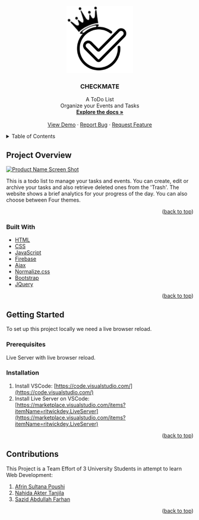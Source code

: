 <div id="top"></div>


<!-- PROJECT SHIELDS -->
<!--
*** I'm using markdown "reference style" links for readability.
*** Reference links are enclosed in brackets [ ] instead of parentheses ( ).
*** See the bottom of this document for the declaration of the reference variables
*** for contributors-url, forks-url, etc. This is an optional, concise syntax you may use.
*** https://www.markdownguide.org/basic-syntax/#reference-style-links
-->




<!-- PROJECT LOGO -->
<br />
<div align="center">
  <a href="https://github.com/SazidAF/CheckMate">
    <img src="/Resources/img/logo-copy.jpg" alt="Logo" width="180" height="180">
  </a>

<h3 align="center">CHECKMATE</h3>

  <p align="center">
    A ToDo List<br>Organize your Events and Tasks
    <br />
    <a href="https://github.com/SazidAF/CheckMate"><strong>Explore the docs »</strong></a>
    <br />
    <br />
    <a href="https://github.com/SazidAF/CheckMate">View Demo</a>
    ·
    <a href="https://github.com/SazidAF/CheckMate/issues">Report Bug</a>
    ·
    <a href="https://github.com/SazidAF/CheckMate/issues">Request Feature</a>
  </p>
</div>



<!-- TABLE OF CONTENTS -->
<details>
  <summary>Table of Contents</summary>
  <ol>
    <li>
      <a href="#about-the-project">Project Overview</a>
      <ul>
        <li><a href="#built-with">Built With</a></li>
      </ul>
    </li>
    <li>
      <a href="#getting-started">Getting Started</a>
      <ul>
        <li><a href="#prerequisites">Prerequisites</a></li>
        <li><a href="#installation">Installation</a></li>
      </ul>
    </li>
    <li><a href="#contribution">Contributing</a></li>
    <li><a href="#acknowledgments">Acknowledgments</a></li>
  </ol>
</details>



<!-- ABOUT THE PROJECT -->
## Project Overview

[![Product Name Screen Shot][product-screenshot]](https://example.com)

This is a todo list to manage your tasks and events. You can create, edit or archive your tasks and also retrieve deleted ones from the 'Trash'. The website shows a brief analytics for your progress of the day. You can also choose between Four themes.

<p align="right">(<a href="#top">back to top</a>)</p>



### Built With

* [HTML](https://www.w3schools.com/html/)
* [CSS](https://www.w3schools.com/css/)
* [JavaScript](https://www.w3schools.com/js/)
* [Firebase](https://firebase.google.com/)
* [Ajax](https://www.w3schools.com/js/js_ajax_intro.asp)
* [Normalize.css](https://necolas.github.io/normalize.css/)
* [Bootstrap](https://getbootstrap.com)
* [JQuery](https://jquery.com)

<p align="right">(<a href="#top">back to top</a>)</p>



<!-- GETTING STARTED -->
## Getting Started

To set up this project locally we need  a live browser reload. 


### Prerequisites
Live Server with live browser reload.

### Installation

1. Install VSCode: [https://code.visualstudio.com/](https://code.visualstudio.com/)
2. Install Live Server on VSCode: [https://marketplace.visualstudio.com/items?itemName=ritwickdey.LiveServer](https://marketplace.visualstudio.com/items?itemName=ritwickdey.LiveServer)


<p align="right">(<a href="#top">back to top</a>)</p>




<!-- CONTRIBUTIONS -->
## Contributions

This Project is a Team Effort of 3 University Students in attempt to learn Web Development:
1. [Afrin Sultana Poushi](https://github.com/Afrin-Poushi)
2. [Nahida Akter Tanjila](https://github.com/ntanjila)
3. [Sazid Abdullah Farhan](https://github.com/SazidAF)

<p align="right">(<a href="#top">back to top</a>)</p>





<!-- MARKDOWN LINKS & IMAGES -->
<!-- https://www.markdownguide.org/basic-syntax/#reference-style-links -->
[contributors-shield]: https://img.shields.io/github/contributors/github_username/repo_name.svg?style=for-the-badge
[contributors-url]: https://github.com/github_username/repo_name/graphs/contributors
[forks-shield]: https://img.shields.io/github/forks/github_username/repo_name.svg?style=for-the-badge
[forks-url]: https://github.com/github_username/repo_name/network/members
[stars-shield]: https://img.shields.io/github/stars/github_username/repo_name.svg?style=for-the-badge
[stars-url]: https://github.com/github_username/repo_name/stargazers
[issues-shield]: https://img.shields.io/github/issues/github_username/repo_name.svg?style=for-the-badge
[issues-url]: https://github.com/github_username/repo_name/issues
[license-shield]: https://img.shields.io/github/license/github_username/repo_name.svg?style=for-the-badge
[license-url]: https://github.com/github_username/repo_name/blob/master/LICENSE.txt
[linkedin-shield]: https://img.shields.io/badge/-LinkedIn-black.svg?style=for-the-badge&logo=linkedin&colorB=555
[linkedin-url]: https://linkedin.com/in/linkedin_username
[product-screenshot]: images/screenshot.png
